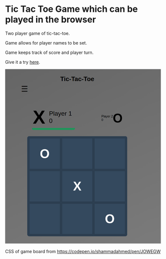 # Tic Tac Toe Game which can be played in the browser

Two player game of tic-tac-toe.

Game allows for player names to be set.

Game keeps track of score and player turn.

Give it a try [here](https://1lubo.github.io/tic-tac-toe/).

![screenshot of the app](/assets/images/screenshot.png)

CSS of game board from https://codepen.io/shammadahmed/pen/JOWEGW
